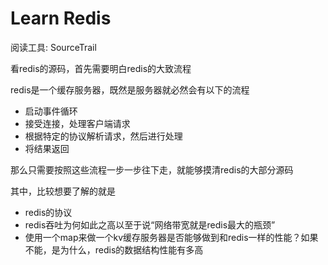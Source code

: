 # Learn Redis

阅读工具: SourceTrail

看redis的源码，首先需要明白redis的大致流程

redis是一个缓存服务器，既然是服务器就必然会有以下的流程

- 启动事件循环
- 接受连接，处理客户端请求
- 根据特定的协议解析请求，然后进行处理
- 将结果返回

那么只需要按照这些流程一步一步往下走，就能够摸清redis的大部分源码

其中，比较想要了解的就是

- redis的协议
- redis吞吐为何如此之高以至于说“网络带宽就是redis最大的瓶颈”
- 使用一个map来做一个kv缓存服务器是否能够做到和redis一样的性能？如果不能，是为什么，redis的数据结构性能有多高